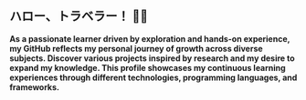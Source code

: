 ## ハロー、トラベラー！ 👋🏻
**As a passionate learner driven by exploration and hands-on experience, my GitHub reflects my personal journey of growth across diverse subjects. Discover various projects inspired by research and my desire to expand my knowledge. This profile showcases my continuous learning experiences through different technologies, programming languages, and frameworks.**

